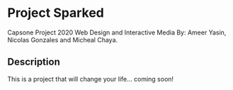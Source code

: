 # Project Sparked
Capsone Project 2020 Web Design and Interactive Media By: Ameer Yasin, Nicolas Gonzales and Micheal Chaya.
## Description
This is a project that will change your life... coming soon! 